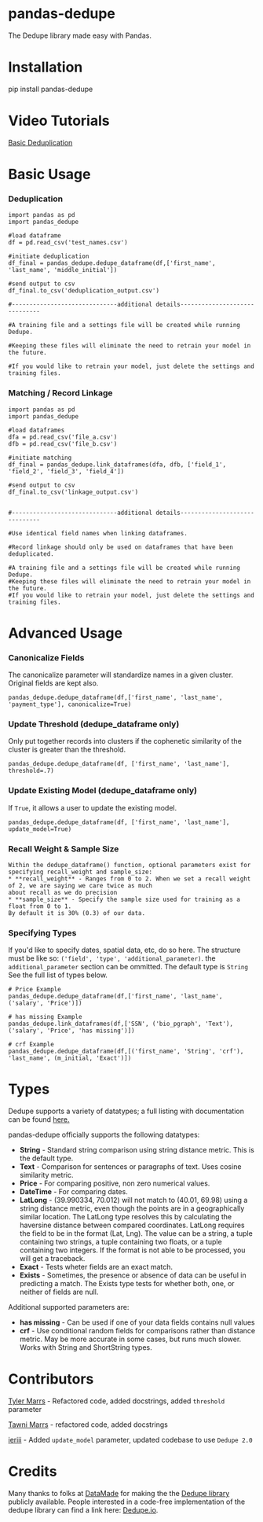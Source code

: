 # pandas-dedupe
The Dedupe library made easy with Pandas.

# Installation

pip install pandas-dedupe

# Video Tutorials

[Basic Deduplication](https://www.youtube.com/watch?v=lCFEzRaqoJA)

# Basic Usage

### Deduplication

    import pandas as pd
    import pandas_dedupe

    #load dataframe
    df = pd.read_csv('test_names.csv')

    #initiate deduplication
    df_final = pandas_dedupe.dedupe_dataframe(df,['first_name', 'last_name', 'middle_initial'])

    #send output to csv
    df_final.to_csv('deduplication_output.csv')    
    
    #------------------------------additional details------------------------------

    #A training file and a settings file will be created while running Dedupe. 
    
    #Keeping these files will eliminate the need to retrain your model in the future. 
    
    #If you would like to retrain your model, just delete the settings and training files.

### Matching / Record Linkage

    import pandas as pd
    import pandas_dedupe

    #load dataframes
    dfa = pd.read_csv('file_a.csv')
    dfb = pd.read_csv('file_b.csv')
    
    #initiate matching
    df_final = pandas_dedupe.link_dataframes(dfa, dfb, ['field_1', 'field_2', 'field_3', 'field_4'])

    #send output to csv
    df_final.to_csv('linkage_output.csv')
    
    
    #------------------------------additional details------------------------------
    
    #Use identical field names when linking dataframes.
    
    #Record linkage should only be used on dataframes that have been deduplicated.
       
    #A training file and a settings file will be created while running Dedupe. 
    #Keeping these files will eliminate the need to retrain your model in the future. 
    #If you would like to retrain your model, just delete the settings and training files.
    
# Advanced Usage


### Canonicalize Fields
The canonicalize parameter will standardize names in a given cluster. Original fields are kept also.

    pandas_dedupe.dedupe_dataframe(df,['first_name', 'last_name', 'payment_type'], canonicalize=True)
    
### Update Threshold (dedupe_dataframe only)
Only put together records into clusters if the cophenetic similarity of the cluster is greater than
the threshold.

    pandas_dedupe.dedupe_dataframe(df, ['first_name', 'last_name'], threshold=.7)
    
### Update Existing Model (dedupe_dataframe only)
If `True`, it allows a user to update the existing model.
    
    pandas_dedupe.dedupe_dataframe(df, ['first_name', 'last_name'], update_model=True)

### Recall Weight & Sample Size
    Within the dedupe_dataframe() function, optional parameters exist for specifying recall_weight and sample_size:
    * **recall_weight** - Ranges from 0 to 2. When we set a recall weight of 2, we are saying we care twice as much
    about recall as we do precision
    * **sample_size** - Specify the sample size used for training as a float from 0 to 1.
    By default it is 30% (0.3) of our data.
    
### Specifying Types
If you'd like to specify dates, spatial data, etc, do so here. The structure must be like so: 
`('field', 'type', 'additional_parameter)`. the `additional_parameter` section can be ommitted.
The default type is `String` See the full list of types below.

    # Price Example
    pandas_dedupe.dedupe_dataframe(df,['first_name', 'last_name', ('salary', 'Price')])       
    
    # has missing Example
    pandas_dedupe.link_dataframes(df,['SSN', ('bio_pgraph', 'Text'), ('salary', 'Price', 'has missing')])    
    
    # crf Example
    pandas_dedupe.dedupe_dataframe(df,[('first_name', 'String', 'crf'), 'last_name', (m_initial, 'Exact')])

# Types

Dedupe supports a variety of datatypes; a full listing with documentation can be found [here.](https://docs.dedupe.io/en/latest/Variable-definition.html#)

pandas-dedupe officially supports the following datatypes:
* **String** - Standard string comparison using string distance metric. This is the default type.
* **Text** - Comparison for sentences or paragraphs of text. Uses cosine similarity metric.
* **Price** - For comparing positive, non zero numerical values.
* **DateTime** - For comparing dates.
* **LatLong** - (39.990334, 70.012) will not match to (40.01, 69.98) using a string distance
metric, even though the points are in a geographically similar location. The LatLong type resolves
this by calculating the haversine distance between compared coordinates. LatLong requires
the field to be in the format (Lat, Lng). The value can be a string, a tuple containing two
strings, a tuple containing two floats, or a tuple containing two integers. If the format
is not able to be processed, you will get a traceback.
* **Exact** - Tests wheter fields are an exact match.
* **Exists** - Sometimes, the presence or absence of data can be useful in predicting a match.
The Exists type tests for whether both, one, or neither of fields are null.

Additional supported parameters are:
* **has missing** - Can be used if one of your data fields contains null values
* **crf** - Use conditional random fields for comparisons rather than distance metric. May be more
accurate in some cases, but runs much slower. Works with String and ShortString types.

# Contributors
[Tyler Marrs](http://tylermarrs.com/) - Refactored code, added docstrings, added `threshold` parameter

[Tawni Marrs](https://github.com/tawnimarrs) - refactored code, added docstrings

[ieriii](https://github.com/ieriii) - Added `update_model` parameter, updated codebase to use `Dedupe 2.0`

# Credits

Many thanks to folks at [DataMade](https://datamade.us/) for making the the [Dedupe library](https://github.com/dedupeio/dedupe) publicly available. People interested in a code-free implementation of the dedupe library can find a link here: [Dedupe.io](https://dedupe.io/pricing/).


